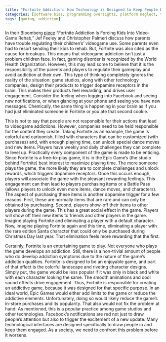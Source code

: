 ```yaml
---
title: "Fortnite Addiction: How Technology is Designed to Keep People Engaged"
categories: [software bias, programming oversights, platform neglect, technological manipulation]
tags: [gaming, addiction]
---
```

In their Bloomberg [piece](https://www.bloomberg.com/news/articles/2018-11-27/fortnite-addiction-prompts-parents-to-turn-to-video-game-rehab) “Fortnite Addiction Is Forcing Kids Into Video-Game Rehab,” Jef Feeley and Christopher Palmeri discuss how parents have trouble regulating their children’s’ videogame use. Some parents even had to resort sending their kids to rehab. But, Fortnite was also cited as the cause for breakups. This means that videogame addiction isn’t just a problem children face. In fact, gaming disorder is recognized by the World Health Organization. However, this may lead some to believe that it is the responsibility of the parents and players to regulate their gameplay and avoid addiction at their own. This type of thinking completely ignores the reality of the situation: game studios, along with other technology companies, design their products to trigger dopamine receptors in the brain. This makes their products feel rewarding, and drives user engagement. Consider the feeling when logging into Facebook and seeing new notifications, or when glancing at your phone and seeing you have new messages. Chemically, the same thing is happening in your brain as if you had just eliminated someone in Fortnite or you ate that second cookie. 

This is not to say that people are not responsible for their actions that lead to videogame addictions. However, companies need to be held responsible for the content they create. Taking Fortnite as an example, the game is colorful and cartoonish, filled with characters that can be customized (with purchases) and, with enough playing time, can unlock special dance moves and new items. Players have weekly and daily challenges they can complete to level up. Practically every component of the game is made to be enticing. Since Fortnite is a free-to-play game, it is in the Epic Game’s (the studio behind Fortnite) best interest to maximize playing time. The more someone plays the game, the more likely they are to complete challenges and unlock rewards, which triggers dopamine receptors. Once this occurs enough, players will associate the game with the pleasant rewarding feelings. This engagement can then lead to players purchasing items or a Battle Pass (allows players to unlock even more items, dance moves, and characters). The aspect of purchasing these items is another dopamine trigger for a few reasons. First, these are normally items that are rare and can only be obtained by purchasing. Second, players show-off their items to other players during the game. This has a great social effect in the game. Players will show off their new items to friends and other players in the game. Imagine playing Fortnite and eliminating a player with a default character. Now, imagine playing Fortnite again and this time, eliminating a player with the rare edition Santa character that could only be purchased during Christmas Day last year. That elimination feels more rewarding that the first.

Certainly, Fortnite is an entertaining game to play. Not everyone who plays the game develops an addiction. Still, there is a non-trivial amount of people who do develop addiction symptoms due to the nature of the game’s addiction qualities. Fortnite is designed to be an enjoyable game, and part of that effect is the colorful landscape and riveting character designs. Simply put, the game would be less popular if it was only in black and white with each character looking the same. The smooth animations and cool sound effects drive engagement. Thus, Fortnite is responsible for creating an addictive game, because it was designed for that specific purpose. In an ideal world, Epic Games would either add limits to the game or reduce the addictive elements. Unfortunately, doing so would likely reduce the game’s in-store purchases and its popularity. That also would not fix the problem at hand. As mentioned, this is a popular practice among game studios and other technologies. Facebook’s notifications are red not just to draw people’s attention but also to trigger the excitement of a new update. Many technological interfaces are designed specifically to draw people in and keep them engaged. As a society, we need to confront this problem before it worsens. 
